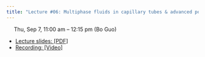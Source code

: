 ```yaml
---
title: "Lecture #06: Multiphase fluids in capillary tubes & advanced porous media models"
---
```


&nbsp;&nbsp;&nbsp;&nbsp;&nbsp;Thu, Sep 7, 11:00 am – 12:15 pm (Bo Guo)

- [Lecture slides: [PDF]](../assets/lecture_slides/Lecture_6_(9-7-2023).pdf) 
- [Recording: [Video]](https://arizona.zoom.us/rec/share/Ph-IA8oSpp74j6qkpH6MFcGQTq9K0ZNLC1zuzh0XN7u0grVWEaSrNEg_ryqwtLjG.AfaRqF7Hl8R9FM_G)
